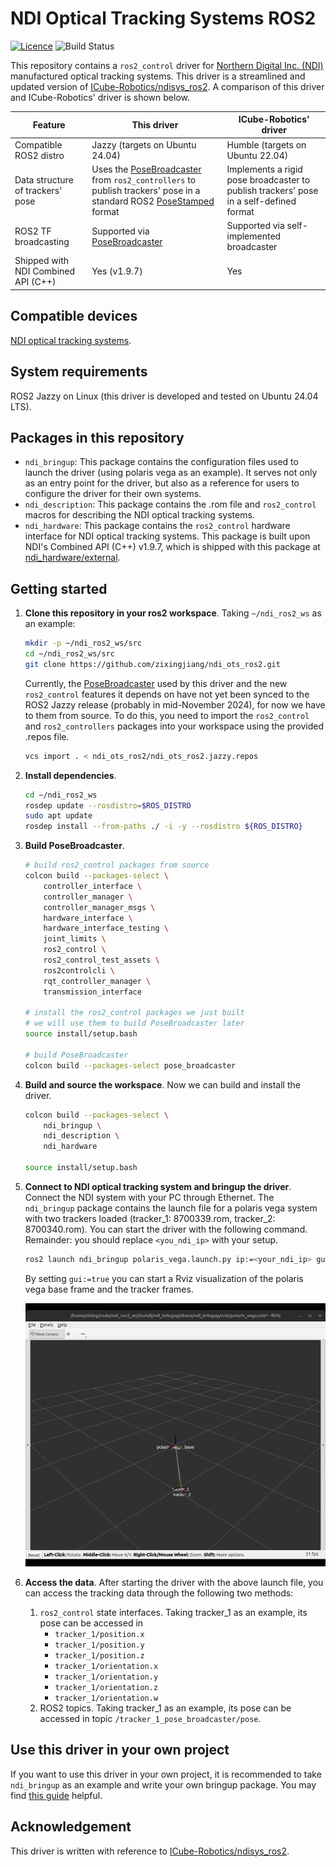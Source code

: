 # NDI Optical Tracking Systems ROS2
[![Licence](https://img.shields.io/badge/License-Apache%202.0-blue.svg)](https://opensource.org/licenses/Apache-2.0)
![Build Status](https://github.com/zixingjiang/ndi_ots_ros2/actions/workflows/ci_jazzy.yml/badge.svg)

This repository contains a `ros2_control` driver for [Northern Digital Inc. (NDI)](https://www.ndigital.com/) manufactured optical tracking systems. This driver is a streamlined and updated version of [ICube-Robotics/ndisys_ros2](https://github.com/ICube-Robotics/ndisys_ros2). A comparison of this driver and ICube-Robotics' driver is shown below.

| Feature | This driver | ICube-Robotics' driver |
| --- | --- | --- |
| Compatible ROS2 distro | Jazzy (targets on Ubuntu 24.04) | Humble (targets on Ubuntu 22.04) |
| Data structure of trackers' pose | Uses the [PoseBroadcaster](https://github.com/ros-controls/ros2_controllers/tree/master/pose_broadcaster) from `ros2_controllers` to publish trackers' pose in a standard ROS2 [PoseStamped](https://docs.ros.org/en/noetic/api/geometry_msgs/html/msg/PoseStamped.html) format | Implements a rigid pose broadcaster to publish trackers' pose in a self-defined format |
|ROS2 TF broadcasting| Supported via [PoseBroadcaster](https://github.com/ros-controls/ros2_controllers/tree/master/pose_broadcaster) | Supported via self-implemented broadcaster |
|Shipped with NDI Combined API (C++)| Yes (v1.9.7) | Yes |  


## Compatible devices
[NDI optical tracking systems](https://www.ndigital.com/optical-navigation-technology/optical-navigation-products/#).

## System requirements
ROS2 Jazzy on Linux (this driver is developed and tested on Ubuntu 24.04 LTS).

## Packages in this repository
- `ndi_bringup`: This package contains the configuration files used to launch the driver (using polaris vega as an example). It serves not only as an entry point for the driver, but also as a reference for users to configure the driver for their own systems.
- `ndi_description`: This package contains the .rom file and `ros2_control` macros for describing the NDI optical tracking systems.
- `ndi_hardware`: This package contains the `ros2_control` hardware interface for NDI optical tracking systems. This package is built upon NDI's Combined API (C++) v1.9.7, which is shipped with this package at [ndi_hardware/external](https://github.com/zixingjiang/ndi_ots_ros2/tree/jazzy/ndi_hardware/external).

## Getting started
1. **Clone this repository in your ros2 workspace**. Taking `~/ndi_ros2_ws` as an example:
    ```bash
    mkdir -p ~/ndi_ros2_ws/src
    cd ~/ndi_ros2_ws/src
    git clone https://github.com/zixingjiang/ndi_ots_ros2.git
    ```
    Currently, the [PoseBroadcaster](https://github.com/ros-controls/ros2_controllers/tree/master/pose_broadcaster) used by this driver and the new `ros2_control` features it depends on have not yet been synced to the ROS2 Jazzy release (probably in mid-November 2024), for now we have to them from source. To do this, you need to import the `ros2_control` and `ros2_controllers` packages into your workspace using the provided .repos file. 
    ```bash
    vcs import . < ndi_ots_ros2/ndi_ots_ros2.jazzy.repos
    ```
2. **Install dependencies**.
   ```bash
   cd ~/ndi_ros2_ws
   rosdep update --rosdistro=$ROS_DISTRO
   sudo apt update
   rosdep install --from-paths ./ -i -y --rosdistro ${ROS_DISTRO}
   ```

3. **Build PoseBroadcaster**. 
    ```bash
    # build ros2_control packages from source
    colcon build --packages-select \
        controller_interface \
        controller_manager \
        controller_manager_msgs \
        hardware_interface \
        hardware_interface_testing \
        joint_limits \
        ros2_control \
        ros2_control_test_assets \
        ros2controlcli \
        rqt_controller_manager \
        transmission_interface 

    # install the ros2_control packages we just built
    # we will use them to build PoseBroadcaster later
    source install/setup.bash

    # build PoseBroadcaster
    colcon build --packages-select pose_broadcaster
    ```
4. **Build and source the workspace**. Now we can build and install the driver. 
    ```bash
    colcon build --packages-select \
        ndi_bringup \
        ndi_description \
        ndi_hardware

    source install/setup.bash
    ```
5. **Connect to NDI optical tracking system and bringup the driver**. Connect the NDI system with your PC through Ethernet. The `ndi_bringup` package contains the launch file for a polaris vega system with two trackers loaded (tracker_1: 8700339.rom, tracker_2: 8700340.rom). You can start the driver with the following command. Remainder: you should replace `<you_ndi_ip>` with your setup. 
   ```bash
   ros2 launch ndi_bringup polaris_vega.launch.py ip:=<your_ndi_ip> gui:=true
   ```
   By setting `gui:=true` you can start a Rviz visualization of the polaris vega base frame and the tracker frames. 
   
   <img src="ndi_bringup/doc/rviz.gif" width="500">

6. **Access the data**. After starting the driver with the above launch file, you can access the tracking data through the following two methods:
   1. `ros2_control` state interfaces. Taking tracker_1 as an example, its pose can be accessed in
      - `tracker_1/position.x`
      - `tracker_1/position.y`
      - `tracker_1/position.z`
      - `tracker_1/orientation.x`
      - `tracker_1/orientation.y`
      - `tracker_1/orientation.z`
      - `tracker_1/orientation.w`
   2. ROS2 topics. Taking tracker_1 as an example, its pose can be accessed in topic `/tracker_1_pose_broadcaster/pose`.

## Use this driver in your own project
If you want to use this driver in your own project, it is recommended to take `ndi_bringup` as an example and write your own bringup package. You may find [this guide](https://github.com/zixingjiang/ndi_ots_ros2/blob/jazzy/ndi_bringup/README.md) helpful. 

## Acknowledgement
This driver is written with reference to [ICube-Robotics/ndisys_ros2](https://github.com/ICube-Robotics/ndisys_ros2).
